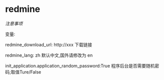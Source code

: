 # redmine


*注意事项*

变量:

  redmine_download_url: http://xxx 下载链接

  redmine_lang: zh  默认中文,国外请修改为 en

  init_application.application_random_password:True  程序后台是否需要随机密码;取值Ture/False


